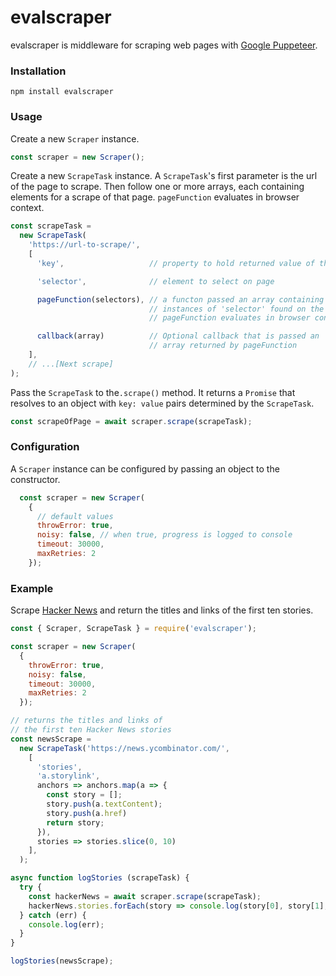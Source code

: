 # evalscraper

evalscraper is middleware for scraping web pages with [Google Puppeteer](https://developers.google.com/web/tools/puppeteer).

### Installation

```console
npm install evalscraper
```

### Usage

Create a new ```Scraper``` instance.

```JavaScript
const scraper = new Scraper();
```

Create a new ```ScrapeTask``` instance. A ```ScrapeTask```'s first parameter is the url of the page to scrape. Then follow one or more arrays, each containing elements for a scrape of that page. ```pageFunction``` evaluates in browser context.

```JavaScript
const scrapeTask =
  new ScrapeTask(
    'https://url-to-scrape/',
    [
      'key',                   // property to hold returned value of this scrape 

      'selector',              // element to select on page

      pageFunction(selectors), // a functon passed an array containing all 
                               // instances of 'selector' found on the page;
                               // pageFunction evaluates in browser context

      callback(array)          // Optional callback that is passed an 
                               // array returned by pageFunction
    ],
    // ...[Next scrape]
);
```

Pass the ```ScrapeTask``` to the```.scrape()``` method. It returns a ```Promise``` that resolves to an object with ```key: value``` pairs determined by the ```ScrapeTask```. 

```JavaScript
const scrapeOfPage = await scraper.scrape(scrapeTask);
```
### Configuration

A ```Scraper``` instance can be configured by passing an object to the constructor.
```JavaScript
  const scraper = new Scraper(
    {
      // default values
      throwError: true,
      noisy: false, // when true, progress is logged to console
      timeout: 30000,
      maxRetries: 2
    });
```

### Example

Scrape [Hacker News](https://news.ycombinator.com/) and return the titles and links of the first ten stories.

```JavaScript
const { Scraper, ScrapeTask } = require('evalscraper');

const scraper = new Scraper(
  {
    throwError: true, 
    noisy: false,
    timeout: 30000,
    maxRetries: 2
  });

// returns the titles and links of 
// the first ten Hacker News stories
const newsScrape =
  new ScrapeTask('https://news.ycombinator.com/',
    [
      'stories',
      'a.storylink',
      anchors => anchors.map(a => {
        const story = [];
        story.push(a.textContent);
        story.push(a.href)
        return story;
      }),
      stories => stories.slice(0, 10)
    ],
  );

async function logStories (scrapeTask) {
  try {
    const hackerNews = await scraper.scrape(scrapeTask);
    hackerNews.stories.forEach(story => console.log(story[0], story[1], '\n'));
  } catch (err) {
    console.log(err);
  }
}

logStories(newsScrape);
```

